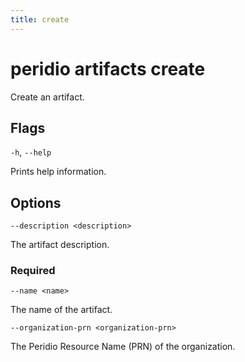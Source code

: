 ```yaml
---
title: create
---
```


# peridio artifacts create

Create an artifact.

## Flags

`-h`, `--help`

Prints help information.

## Options

`--description <description>`

The artifact description.

### Required

`--name <name>`

The name of the artifact.

`--organization-prn <organization-prn>`

The Peridio Resource Name (PRN) of the organization.
